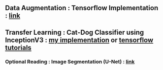 ## Data Augmentation : Tensorflow Implementation : [link](https://www.tensorflow.org/tutorials/images/data_augmentation) 
## Transfer Learning : Cat-Dog Classifier using InceptionV3 : [my implementation](https://github.com/shoryasethia/Cats-Dog-InceptionV3) or [tensorflow tutorials](https://www.tensorflow.org/tutorials/images/transfer_learning)


### Optional Reading : Image Segmentation (U-Net) : [link](https://www.jeremyjordan.me/semantic-segmentation/)
